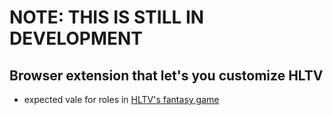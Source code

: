# NOTE: THIS IS STILL IN DEVELOPMENT

## Browser extension that let's you customize HLTV
* expected vale for roles in [HLTV's fantasy game](https://www.hltv.org/fantasy)